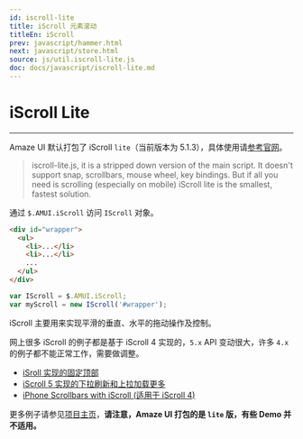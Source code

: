 ```yaml
---
id: iscroll-lite
title: iScroll 元素滚动
titleEn: iScroll
prev: javascript/hammer.html
next: javascript/store.html
source: js/util.iscroll-lite.js
doc: docs/javascript/iscroll-lite.md
---
```


# iScroll Lite
---

Amaze UI 默认打包了 iScroll `lite`（当前版本为 5.1.3），具体使用请[参考官网](http://iscrolljs.com/)。

> iscroll-lite.js, it is a stripped down version of the main script. It doesn't support snap, scrollbars, mouse wheel, key bindings. But if all you need is scrolling (especially on mobile) iScroll lite is the smallest, fastest solution.


通过 `$.AMUI.iScroll` 访问 `IScroll` 对象。

```html
<div id="wrapper">
  <ul>
    <li>...</li>
    <li>...</li>
    ...
  </ul>
</div>
```

```js
var IScroll = $.AMUI.iScroll;
var myScroll = new IScroll('#wrapper');
```

iScroll 主要用来实现平滑的垂直、水平的拖动操作及控制。

网上很多 iScroll 的例子都是基于 iScroll 4 实现的，`5.x` API 变动很大，许多 `4.x` 的例子都不能正常工作，需要做调整。

- [iSroll 实现的固定顶部](/widgets/m?_ver=2.x)
- [iScroll 5 实现的下拉刷新和上拉加载更多](/examples/iscroll.html)
- [iPhone Scrollbars with iScroll (适用于 iScroll 4)](http://davidwalsh.name/iphone-scrollbars)

更多例子请参见[项目主页](https://github.com/cubiq/iscroll/tree/master/demos)，**请注意，Amaze UI 打包的是 `lite` 版，有些 Demo 并不适用。**
